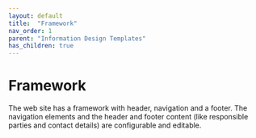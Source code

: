 ```yaml
---
layout: default
title:  "Framework"
nav_order: 1
parent: "Information Design Templates"
has_children: true
---
```


# Framework

The web site has a framework with header, navigation and a footer. The navigation elements and the header and footer content (like responsible parties and contact details) are configurable and editable.
